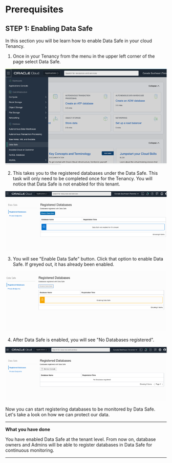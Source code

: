 # Prerequisites

## STEP 1: Enabling Data Safe

In this section you will be learn how to enable Data Safe in your cloud Tenancy.

1. Once in your Tenancy from the menu in the upper left corner of the page select Data Safe.

![](images/enableDataSafe1.png)

2. This takes you to the registered databases under the Data Safe. This task will only need to be completed once for the Tenancy. You will notice that Data Safe is not enabled for this tenant.

![](images/enableDataSafe2.png)

3. You will see "Enable Data Safe" button. Click that option to enable Data Safe. If greyed out, it has already been enabled.

![](images/enableDataSafe3.png)

4. After Data Safe is enabled, you will see "No Databases registered". 

![](images/enableDataSafe4.png)

Now you can start registering databases to be monitored by Data Safe. Let's take a look on how we can protect our data.

******

**What you have done**

You have enabled Data Safe at the tenant level. From now on, database owners and Admins will be able to register databases in Data Safe for continuous monitoring.

******
 
